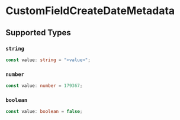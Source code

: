 # CustomFieldCreateDateMetadata


## Supported Types

### `string`

```typescript
const value: string = "<value>";
```

### `number`

```typescript
const value: number = 179367;
```

### `boolean`

```typescript
const value: boolean = false;
```

